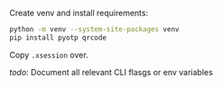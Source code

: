 Create venv and install requirements:
```sh
python -m venv --system-site-packages venv
pip install pyotp qrcode
```
Copy `.xsession` over.

_todo_: Document all relevant CLI flasgs or env variables
